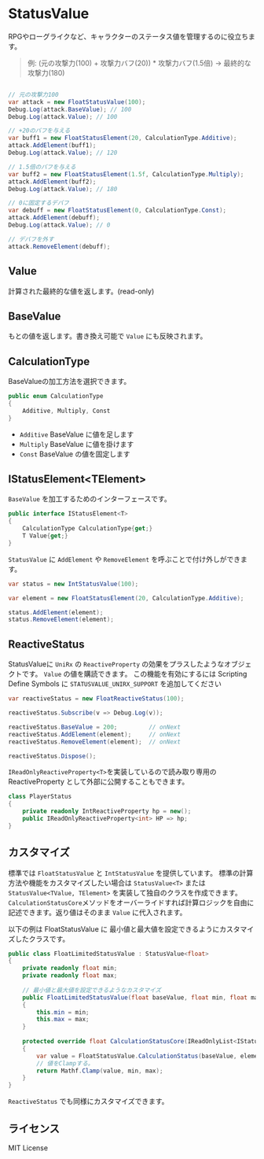 # StatusValue

RPGやローグライクなど、キャラクターのステータス値を管理するのに役立ちます。

> 例: (元の攻撃力(100) + 攻撃力バフ(20)) * 攻撃力バフ(1.5倍) → 最終的な攻撃力(180)

```csharp

// 元の攻撃力100
var attack = new FloatStatusValue(100);
Debug.Log(attack.BaseValue); // 100
Debug.Log(attack.Value); // 100

// +20のバフを与える
var buff1 = new FloatStatusElement(20, CalculationType.Additive);
attack.AddElement(buff1);
Debug.Log(attack.Value); // 120

// 1.5倍のバフを与える
var buff2 = new FloatStatusElement(1.5f, CalculationType.Multiply);
attack.AddElement(buff2);
Debug.Log(attack.Value); // 180

// 0に固定するデバフ
var debuff = new FloatStatusElement(0, CalculationType.Const);
attack.AddElement(debuff);
Debug.Log(attack.Value); // 0

// デバフを外す
attack.RemoveElement(debuff);
```

## Value
計算された最終的な値を返します。(read-only)

## BaseValue 
もとの値を返します。書き換え可能で `Value` にも反映されます。

## CalculationType
BaseValueの加工方法を選択できます。
```csharp
public enum CalculationType
{
    Additive, Multiply, Const
}
```
- `Additive` BaseValue に値を足します
- `Multiply` BaseValue に値を掛けます
- `Const`    BaseValue の値を固定します


## IStatusElement\<TElement>
`BaseValue` を加工するためのインターフェースです。

```csharp
public interface IStatusElement<T>
{
    CalculationType CalculationType{get;}
    T Value{get;}
}
```

`StatusValue` に `AddElement` や `RemoveElement` を呼ぶことで付け外しができます。
```csharp
var status = new IntStatusValue(100);

var element = new FloatStatusElement(20, CalculationType.Additive);

status.AddElement(element);
status.RemoveElement(element);
```

## ReactiveStatus

StatusValueに `UniRx` の `ReactiveProperty` の効果をプラスしたようなオブジェクトです。
`Value` の値を購読できます。
この機能を有効にするには Scripting Define Symbols に `STATUSVALUE_UNIRX_SUPPORT` を追加してください

```csharp
var reactiveStatus = new FloatReactiveStatus(100);

reactiveStatus.Subscribe(v => Debug.Log(v));

reactiveStatus.BaseValue = 200;         // onNext
reactiveStatus.AddElement(element);     // onNext
reactiveStatus.RemoveElement(element);  // onNext

reactiveStatus.Dispose();
```
`IReadOnlyReactiveProperty<T>`を実装しているので読み取り専用の ReactiveProperty として外部に公開することもできます。
```csharp
class PlayerStatus
{
    private readonly IntReactiveProperty hp = new();
    public IReadOnlyReactiveProperty<int> HP => hp;
}
```

## カスタマイズ

標準では `FloatStatusValue` と `IntStatusValue` を提供しています。
標準の計算方法や機能をカスタマイズしたい場合は `StatusValue<T>` または `StatusValue<TValue, TElement>` を実装して独自のクラスを作成できます。
`CalculationStatusCore`メソッドをオーバーライドすれば計算ロジックを自由に記述できます。返り値はそのまま `Value` に代入されます。

以下の例は FloatStatusValue に 最小値と最大値を設定できるようにカスタマイズしたクラスです。
```csharp
public class FloatLimitedStatusValue : StatusValue<float>
{
    private readonly float min;
    private readonly float max;
    
    // 最小値と最大値を設定できるようなカスタマイズ
    public FloatLimitedStatusValue(float baseValue, float min, float max) : base(baseValue)
    {
        this.min = min;
        this.max = max;
    }
    
    protected override float CalculationStatusCore(IReadOnlyList<IStatusElement<float>> elements)
    {
        var value = FloatStatusValue.CalculationStatus(baseValue, elements);
        // 値をClampする。
        return Mathf.Clamp(value, min, max);
    }
}
```
`ReactiveStatus` でも同様にカスタマイズできます。

## ライセンス
MIT License